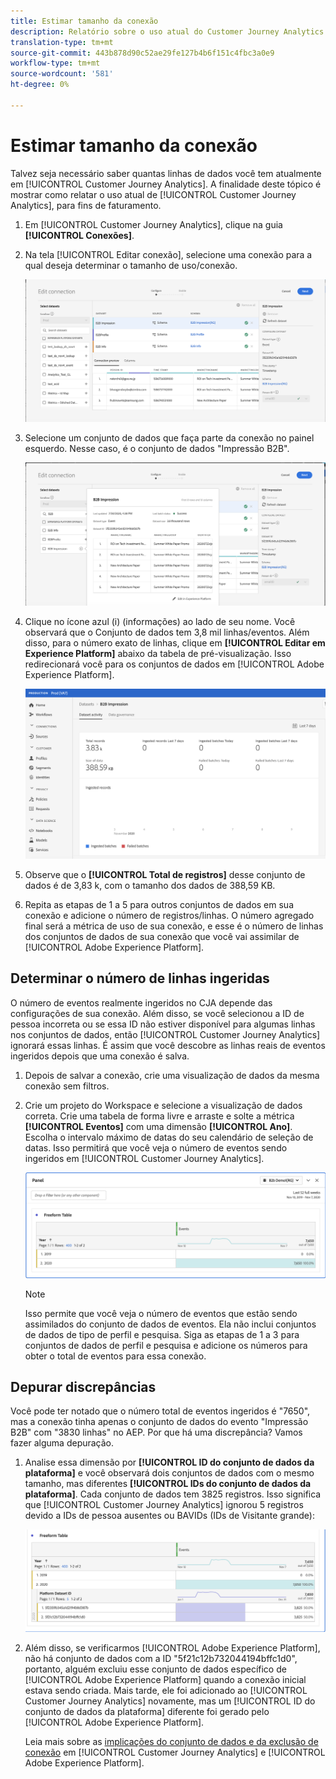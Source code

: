 ```yaml
---
title: Estimar tamanho da conexão
description: Relatório sobre o uso atual do Customer Journey Analytics (para fins de faturamento)
translation-type: tm+mt
source-git-commit: 443b878d90c52ae29fe127b4b6f151c4fbc3a0e9
workflow-type: tm+mt
source-wordcount: '581'
ht-degree: 0%

---
```



# Estimar tamanho da conexão

Talvez seja necessário saber quantas linhas de dados você tem atualmente em [!UICONTROL Customer Journey Analytics]. A finalidade deste tópico é mostrar como relatar o uso atual de [!UICONTROL Customer Journey Analytics], para fins de faturamento.

1. Em [!UICONTROL Customer Journey Analytics], clique na guia **[!UICONTROL Conexões]**.
1. Na tela [!UICONTROL Editar conexão], selecione uma conexão para a qual deseja determinar o tamanho de uso/conexão.

   ![Editar conexão](assets/edit-connection.png)

1. Selecione um conjunto de dados que faça parte da conexão no painel esquerdo. Nesse caso, é o conjunto de dados &quot;Impressão B2B&quot;.

   ![conjunto de dados](assets/dataset.png)

1. Clique no ícone azul (i) (informações) ao lado de seu nome. Você observará que o Conjunto de dados tem 3,8 mil linhas/eventos. Além disso, para o número exato de linhas, clique em **[!UICONTROL Editar em Experience Platform]** abaixo da tabela de pré-visualização. Isso redirecionará você para os conjuntos de dados em [!UICONTROL Adobe Experience Platform].

   ![Informações do conjunto de dados AEP](assets/data-size.png)

1. Observe que o **[!UICONTROL Total de registros]** desse conjunto de dados é de 3,83 k, com o tamanho dos dados de 388,59 KB.

1. Repita as etapas de 1 a 5 para outros conjuntos de dados em sua conexão e adicione o número de registros/linhas. O número agregado final será a métrica de uso de sua conexão, e esse é o número de linhas dos conjuntos de dados de sua conexão que você vai assimilar de [!UICONTROL Adobe Experience Platform].

## Determinar o número de linhas ingeridas

O número de eventos realmente ingeridos no CJA depende das configurações de sua conexão. Além disso, se você selecionou a ID de pessoa incorreta ou se essa ID não estiver disponível para algumas linhas nos conjuntos de dados, então [!UICONTROL Customer Journey Analytics] ignorará essas linhas. É assim que você descobre as linhas reais de eventos ingeridos depois que uma conexão é salva.

1. Depois de salvar a conexão, crie uma visualização de dados da mesma conexão sem filtros.
1. Crie um projeto do Workspace e selecione a visualização de dados correta. Crie uma tabela de forma livre e arraste e solte a métrica **[!UICONTROL Eventos]** com uma dimensão **[!UICONTROL Ano]**. Escolha o intervalo máximo de datas do seu calendário de seleção de datas. Isso permitirá que você veja o número de eventos sendo ingeridos em [!UICONTROL Customer Journey Analytics].

   ![Projeto do espaço de trabalho](assets/event-number.png)

   >[!NOTE]
   >
   >Isso permite que você veja o número de eventos que estão sendo assimilados do conjunto de dados de eventos. Ela não inclui conjuntos de dados de tipo de perfil e pesquisa. Siga as etapas de 1 a 3 para conjuntos de dados de perfil e pesquisa e adicione os números para obter o total de eventos para essa conexão.

## Depurar discrepâncias

Você pode ter notado que o número total de eventos ingeridos é &quot;7650&quot;, mas a conexão tinha apenas o conjunto de dados do evento &quot;Impressão B2B&quot; com &quot;3830 linhas&quot; no AEP. Por que há uma discrepância? Vamos fazer alguma depuração.

1. Analise essa dimensão por **[!UICONTROL ID do conjunto de dados da plataforma]** e você observará dois conjuntos de dados com o mesmo tamanho, mas diferentes **[!UICONTROL IDs do conjunto de dados da plataforma]**. Cada conjunto de dados tem 3825 registros. Isso significa que [!UICONTROL Customer Journey Analytics] ignorou 5 registros devido a IDs de pessoa ausentes ou BAVIDs (IDs de Visitante grande):

   ![detalhamento](assets/data-size2.png)

1. Além disso, se verificarmos [!UICONTROL Adobe Experience Platform], não há conjunto de dados com a ID &quot;5f21c12b732044194bffc1d0&quot;, portanto, alguém excluiu esse conjunto de dados específico de [!UICONTROL Adobe Experience Platform] quando a conexão inicial estava sendo criada. Mais tarde, ele foi adicionado ao [!UICONTROL Customer Journey Analytics] novamente, mas um [!UICONTROL ID do conjunto de dados da plataforma] diferente foi gerado pelo [!UICONTROL Adobe Experience Platform].

   Leia mais sobre as [implicações do conjunto de dados e da exclusão de conexão](https://experienceleague.adobe.com/docs/analytics-platform/using/cja-overview/cja-faq.html?lang=en#implications-of-deleting-data-components) em [!UICONTROL Customer Journey Analytics] e [!UICONTROL Adobe Experience Platform].